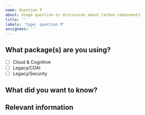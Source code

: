 ```yaml
---
name: Question ❓
about: Usage question or discussion about Carbon components
title: ''
labels: 'type: question ❓'
assignees: ''
---
```


## What package(s) are you using?

- [ ] Cloud & Cognitive
- [ ] Legacy/CDAI
- [ ] Legacy/Security

## What did you want to know?

## Relevant information

<!-- Provide as much useful information as you can -->
